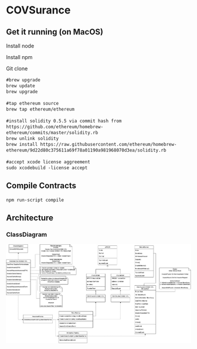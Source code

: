 # COVSurance

## Get it running (on MacOS)

Install node

Install npm

Git clone

```
#brew upgrade
brew update
brew upgrade

#tap ethereum source
brew tap ethereum/ethereum

#install solidity 0.5.5 via commit hash from https://github.com/ethereum/homebrew-ethereum/commits/master/solidity.rb
brew unlink solidity
brew install https://raw.githubusercontent.com/ethereum/homebrew-ethereum/9d22d80c375611a69f78a01190a981968070d3ea/solidity.rb

#accept xcode license aggreement
sudo xcodebuild -license accept
```

## Compile Contracts

```
npm run-script compile
```

## Architecture

### ClassDiagram

![COVSurance ClassDiagram](./COVSurance_ClassDiagram.png "COVSurance ClassDiagram")
